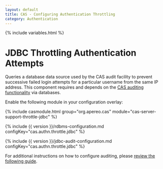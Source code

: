 ```yaml
---
layout: default
title: CAS - Configuring Authentication Throttling
category: Authentication
---
```

{% include variables.html %}

# JDBC Throttling Authentication Attempts

Queries a database data source used by the CAS audit facility to 
prevent successive failed login attempts for a particular username 
from the same IP address. This component requires and 
depends on the [CAS auditing functionality](../audits/Audits.html) via databases.

Enable the following module in your configuration overlay:

{% include casmodule.html group="org.apereo.cas" module="cas-server-support-throttle-jdbc" %}

{% include {{ version }}/rdbms-configuration.md configKey="cas.authn.throttle.jdbc" %}

{% include {{ version }}/jdbc-audit-configuration.md configKey="cas.authn.throttle.jdbc" %}

For additional instructions on how to configure auditing, please [review the following guide](../audits/Audits.html).
